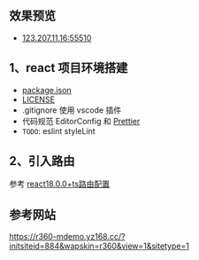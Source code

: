 ## 效果预览

- [123.207.11.16:55510](123.207.11.16:55510)

## 1、react 项目环境搭建

- [package.json](https://docs.npmjs.com/cli/v10/configuring-npm/package-json)
- [LICENSE](https://choosealicense.com/)
- .gitignore 使用 vscode 插件
- 代码规范 EditorConfig 和 [Prettier](https://prettier.io/playground/)
- `TODO`: eslint styleLint

## 2、引入路由

参考 [react18.0.0+ts路由配置](https://juejin.cn/post/7101448993133035550?searchId=20240703171802BD56F55D4228531F16D7)

## 参考网站

https://r360-mdemo.yz168.cc/?initsiteid=884&wapskin=r360&view=1&sitetype=1
